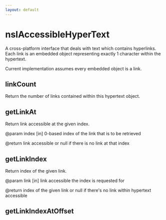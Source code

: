 ```yaml
---
layout: default
---
```


# nsIAccessibleHyperText #

A cross-platform interface that deals with text which contains hyperlinks.
Each link is an embedded object representing exactly 1 character within
the hypertext.

Current implementation assumes every embedded object is a link.


## linkCount ##

Return the number of links contained within this hypertext object.


## getLinkAt ##

Return link accessible at the given index.

@param index  [in] 0-based index of the link that is to be retrieved

@return       link accessible or null if there is no link at that index


## getLinkIndex ##

Return index of the given link.

@param link  [in] link accessible the index is requested for

@return      index of the given link or null if there's no link within
               hypertext accessible


## getLinkIndexAtOffset ##

